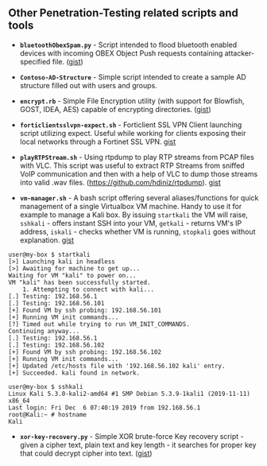 ## Other Penetration-Testing related scripts and tools


- **`bluetoothObexSpam.py`** - Script intended to flood bluetooth enabled devices with incoming OBEX Object Push requests containing attacker-specified file. ([gist](https://gist.github.com/mgeeky/5b35453cd46837a01200a0eca4aa1e41))

- **`Contoso-AD-Structure`** - Simple script intended to create a sample AD structure filled out with users and groups.

- **`encrypt.rb`** - Simple File Encryption utility (with support for Blowfish, GOST, IDEA, AES) capable of encrypting directories. ([gist](https://gist.github.com/mgeeky/751c01c4dac99871f4da))

- **`forticlientsslvpn-expect.sh`** - Forticlient SSL VPN Client launching script utilizing expect. Useful while working for clients exposing their local networks through a Fortinet SSL VPN. [gist](https://gist.githubusercontent.com/mgeeky/8afc0e32b8b97fd6f96fce6098615a93/raw/cf127be09d02e04c00eb578e4ef1219a773d21cf/forticlientsslvpn-expect.sh)

- **`playRTPStream.sh`** - Using rtpdump to play RTP streams from PCAP files with VLC. This script was useful to extract RTP Streams from sniffed VoIP communication and then with a help of VLC to dump those streams into valid .wav files. (https://github.com/hdiniz/rtpdump). [gist](https://gist.github.com/mgeeky/0b8bd81a3f6fb70eec543bc0bae2f079)

- **`vm-manager.sh`** - A bash script offering several aliases/functions for quick management of a single Virtualbox VM machine. Handy to use it for example to manage a Kali box. By issuing `startkali` the VM will raise, `sshkali` - offers instant SSH into your VM, `getkali` - returns VM's IP address, `iskali` - checks whether VM is running, `stopkali` goes without explanation. [gist](https://gist.github.com/mgeeky/80b1f7addb792796d8bfb67188d72f4a)

```
user@my-box $ startkali
[>] Launching kali in headless
[>] Awaiting for machine to get up...
Waiting for VM "kali" to power on...
VM "kali" has been successfully started.
	1. Attempting to connect with kali...
[.] Testing: 192.168.56.1
[.] Testing: 192.168.56.101
[+] Found VM by ssh probing: 192.168.56.101
[+] Running VM init commands...
[?] Timed out while trying to run VM_INIT_COMMANDS.
Continuing anyway...
[.] Testing: 192.168.56.1
[.] Testing: 192.168.56.102
[+] Found VM by ssh probing: 192.168.56.102
[+] Running VM init commands...
[+] Updated /etc/hosts file with '192.168.56.102 kali' entry.
[+] Succeeded. kali found in network.

user@my-box $ sshkali
Linux Kali 5.3.0-kali2-amd64 #1 SMP Debian 5.3.9-1kali1 (2019-11-11) x86_64
Last login: Fri Dec  6 07:40:19 2019 from 192.168.56.1
root@Kali:~ # hostname
Kali
```

- **`xor-key-recovery.py`** - Simple XOR brute-force Key recovery script - given a cipher text, plain text and key length - it searches for proper key that could decrypt cipher into text. ([gist](https://gist.github.com/mgeeky/589b2cf781901288dfea0894a780ff98))
